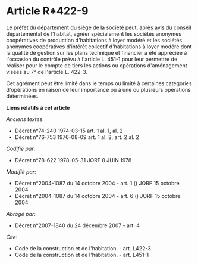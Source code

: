 # Article R*422-9

Le préfet du département du siège de la société peut, après avis du conseil départemental de l'habitat, agréer spécialement
les sociétés anonymes coopératives de production d'habitations à loyer modéré et les sociétés anonymes coopératives d'intérêt
collectif d'habitations à loyer modéré dont la qualité de gestion sur les plans technique et financier a été appréciée à
l'occasion du contrôle prévu à l'article L. 451-1 pour leur permettre de réaliser pour le compte de tiers les actions ou
opérations d'aménagement visées au 7° de l'article L. 422-3.

Cet agrément peut être limité dans le temps ou limité à certaines catégories d'opérations en raison de leur importance ou à
une ou plusieurs opérations déterminées.

**Liens relatifs à cet article**

_Anciens textes_:

  - Décret n°74-240 1974-03-15 art. 1 al. 1, al. 2
  - Décret n°76-753 1976-08-09 art. 1 al. 2, art. 2 al. 2

_Codifié par_:

  - Décret n°78-622 1978-05-31 JORF 8 JUIN 1978

_Modifié par_:

  - Décret n°2004-1087 du 14 octobre 2004 - art. 1 () JORF 15 octobre 2004
  - Décret n°2004-1087 du 14 octobre 2004 - art. 6 () JORF 15 octobre 2004

_Abrogé par_:

  - Décret n°2007-1840 du 24 décembre 2007 - art. 4

_Cite_:

  - Code de la construction et de l'habitation. - art. L422-3
  - Code de la construction et de l'habitation. - art. L451-1

